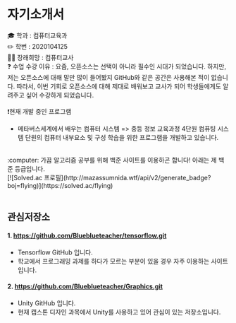 # 자기소개서


🎓 학과 : 컴퓨터교육과  
✏️ 학번 : 2020104125  
👩‍🏫 장래희망 : 컴퓨터교사  
❓ 수업 수강 이유 : 요즘, 오픈소스는 선택이 아니라 필수인 시대가 되었습니다. 하지만, 저는 오픈소스에 대해 말만 많이 들어봤지 GitHub와 같은 공간은 사용해본 적이 없습니다. 따라서, 이번 기회로 오픈소스에 대해 제대로 배워보고 교사가 되어 학생들에게도 알려주고 싶어 수강하게 되었습니다.
</br>
</br>
:exclamation:현재 개발 중인 프로그램
 * 메타버스세계에서 배우는 컴퓨터 시스템
 => 중등 정보 교육과정 4단원 컴퓨팅 시스템 단원의 컴퓨터 내부요소 및 구성 학습을 위한 프로그램을 개발하고 있습니다.
</br>
:computer: 가끔 알고리즘 공부를 위해 백준 사이트를 이용하곤 합니다! 아래는 제 백준 등급입니다.
</br>
[![Solved.ac
프로필](http://mazassumnida.wtf/api/v2/generate_badge?boj=flying)](https://solved.ac/flying)
</br>
</br>

## 관심저장소

#### 1. https://github.com/Blueblueteacher/tensorflow.git
* Tensorflow GitHub 입니다.
* 학교에서 프로그래밍 과제를 하다가 모르는 부분이 있을 경우 자주 이용하는 사이트 입니다.

#### 2. https://github.com/Blueblueteacher/Graphics.git
* Unity GitHub 입니다.
* 현재 캡스톤 디자인 과목에서 Unity를 사용하고 있어 관심이 있는 저장소입니다.
